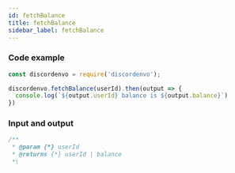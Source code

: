 ```yaml
---
id: fetchBalance
title: fetchBalance
sidebar_label: fetchBalance
---
```


### Code example
```javascript
const discordenvo = require('discordenvo');

discordenvo.fetchBalance(userId).then(output => {
  console.log(`${output.userId} balance is ${output.balance}`)
})
```

### Input and output
```javascript
/** 
 * @param {*} userId
 * @returns {*} userId | balance
 *\
```